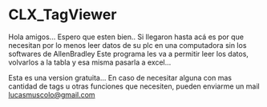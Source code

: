 # CLX_TagViewer
Hola amigos... Espero que esten bien.. Si llegaron hasta acá es por que necesitan por lo menos leer datos de su plc en una computadora sin los softwares de AllenBradley
Este programa les va a permitir leer los datos, volvarlos a la tabla y esa misma pasarla a excel...

Esta es una version gratuita... En caso de necesitar alguna con mas cantidad de tags u otras funciones que necesiten, pueden enviarme un mail 
lucasmuscolo@gmail.com 




